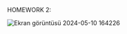 HOMEWORK 2:


![Ekran görüntüsü 2024-05-10 164226](https://github.com/yunusyavuzhanafsar/Patika-Front-end/assets/160525505/9630460a-8331-4a00-b68a-e28c418f9e7f)
